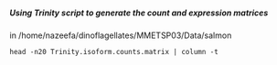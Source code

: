 ##### Using Trinity script to generate the count and expression matrices

in /home/nazeefa/dinoflagellates/MMETSP03/Data/salmon

```
head -n20 Trinity.isoform.counts.matrix | column -t
```
